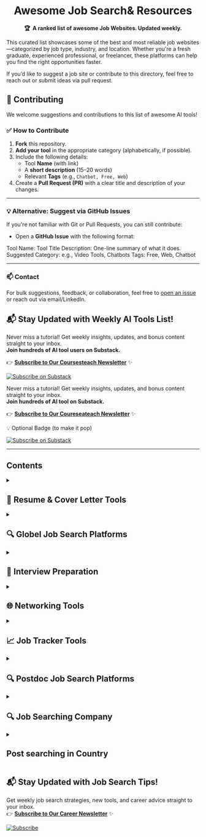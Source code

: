 <!-- markdownlint-disable -->
<h1 align="center">
    Awesome Job Search& Resources
    <br>
</h1>

<p align="center">
    <strong>🏆&nbsp; A ranked list of awesome Job Websites. Updated weekly.</strong>
</p>

This curated list showcases some of the best and most reliable job websites—categorized by job type, industry, and location. Whether you're a fresh graduate, experienced professional, or freelancer, these platforms can help you find the right opportunities faster.  

If you’d like to suggest a job site or contribute to this directory, feel free to reach out or submit ideas via pull request.


## 🤝 Contributing

We welcome suggestions and contributions to this list of awesome AI tools!

### ✅ How to Contribute

1. **Fork** this repository.
2. **Add your tool** in the appropriate category (alphabetically, if possible).
3. Include the following details:
   - Tool **Name** (with link)
   - A **short description** (15–20 words)
   - Relevant **Tags** (e.g., `Chatbot, Free, Web`)
4. Create a **Pull Request (PR)** with a clear title and description of your changes.

---

### 💡 Alternative: Suggest via GitHub Issues

If you're not familiar with Git or Pull Requests, you can still contribute:

- Open a **GitHub Issue** with the following format:

Tool Name: Tool Title
Description: One-line summary of what it does.
Suggested Category: e.g., Video Tools, Chatbots
Tags: Free, Web, Chatbot

---

### 📫 Contact

For bulk suggestions, feedback, or collaboration, feel free to [open an issue](https://github.com/your-repo/issues) or reach out via email/LinkedIn.





## 📬 Stay Updated with Weekly AI Tools List!

Never miss a tutorial! Get weekly insights, updates, and bonus content straight to your inbox.  
**Join hundreds of AI tool users on Substack.**

👉 [**Subscribe to Our Coursesteach Newsletter**](https://substack.com/@coursesteach) ✨

[![Subscribe on Substack](https://img.shields.io/badge/Subscribe-Substack-orange?style=for-the-badge&logo=substack)](https://substack.com/@coursesteach)

Never miss a tutorial! Get weekly insights, updates, and bonus content straight to your inbox.  
**Join hundreds of AI tool on Substack.**

👉 [**Subscribe to Our Coureseateach Newsletter**](https://substack.com/@coursesteach) ✨

💡 Optional Badge (to make it pop)

[![Subscribe on Substack](https://img.shields.io/badge/Subscribe-Substack-orange?style=for-the-badge&logo=substack)](https://substack.com/@coursesteach)

</p>

---


## Contents

<details> 
<summary> <h2>📄 Resume & Cover Letter Tools </h2> </summary>

| Title/Link | Description | Tags |
|---|---|---|
| [**Kickresume**](https://www.kickresume.com/) | AI-powered resume builder with templates. | Resume, AI, Free/Paid |
| [**ResumeWorded**](https://resumeworded.com/) | Improves your resume with AI suggestions. | Resume, AI, Free Tier |
| [**Canva Resume Builder**](https://www.canva.com/resumes/) | Professional resume templates. | Resume, Design, Free |
| [**CoverDoc.ai**](https://coverdoc.ai/) | Generates personalized cover letters. | Cover Letter, AI, Free |
</details>

<details> 
<summary> <h2>🔍 Globel Job Search Platforms </h2> </summary>

| Title/Link | Description | Tags |
|---|---|---|
| [**LinkedIn Jobs**](https://www.linkedin.com/jobs/) | Largest professional job board. | Jobs, Networking, Free |
| [**Indeed**](https://www.indeed.com/) | Comprehensive job search engine. | Jobs, Aggregator, Free |
| [**AngelList**](https://angel.co/jobs) | Startup job opportunities. | Jobs, Startups, Free |
| [**RemoteOK**](https://remoteok.com/) | Remote job listings. | Jobs, Remote, Free |
</details>

<details> 
<summary> <h2>💼 Interview Preparation </h2> </summary>

| Title/Link | Description | Tags |
|---|---|---|
| [**Pramp**](https://www.pramp.com/) | Free mock technical interviews. | Interview, Tech, Free |
| [**Interviewing.io**](https://interviewing.io/) | Anonymous technical interview practice. | Interview, Tech, Free Tier |
| [**Big Interview**](https://www.biginterview.com/) | AI-powered interview coaching. | Interview, AI, Paid |
</details>

<details> 
<summary> <h2>🌐 Networking Tools </h2> </summary>

| Title/Link | Description | Tags |
|---|---|---|
| [**LinkedIn**](https://www.linkedin.com/) | Essential professional networking. | Networking, Free |
| [**Shapr**](https://www.shapr.com/) | Networking app for professionals. | Networking, Free |
| [**Lunchclub**](https://lunchclub.com/) | AI-matched professional meetings. | Networking, AI, Free |
</details>

<details> 
<summary> <h2>📈 Job Tracker Tools </h2> </summary>

| Title/Link | Description | Tags |
|---|---|---|
| [**Huntr**](https://huntr.co/) | Visual job application tracker. | Organization, Free |
| [**Teal**](https://www.tealhq.com/) | All-in-one job search manager. | Organization, Free |
| [**JibberJobber**](https://www.jibberjobber.com/) | Career management CRM. | Organization, Free Tier |
</details>

<details> 
<summary> <h2>🔍 Postdoc Job Search Platforms </h2> </summary>

| Title/Link | Description | Tags |
|---|---|---|
| [**LinkedIn Jobs**](https://www.linkedin.com/jobs/) | Largest professional job board. | Jobs, Networking, Free |
| [**Indeed**](https://www.indeed.com/) | Comprehensive job search engine. | Jobs, Aggregator, Free |
| [**AngelList**](https://angel.co/jobs) | Startup job opportunities. | Jobs, Startups, Free |
| [**RemoteOK**](https://remoteok.com/) | Remote job listings. | Jobs, Remote, Free |
</details>

<details> 
<summary> <h2>🔍  Job Searching Company </h2> </summary>

| Title/Link | Description | Tags |Country|Feedback|
|---|---|---|---|---|
| [**Codeaza**](https://codeaza.notion.site/1fc1e0fd9cc581d0aa3ce6931996a157) | Largest professional job board. | Jobs, AI,others |Pakistan|

</details>

<details> 
<summary> <h2>Post searching in Country</h2> </summary>

## 📚-**UK**
 
| Topic Name/Tutorial  | Video | Video |collaboration doc|
|---|---|---|----|
|[**✅1- Introduction to Artificial Intelligence (AI)-g⭐️**](https://substack.com/home/post/p-155594915)| [1](https://drive.google.com/file/d/1JyDUmJ9U6mUlCvwBvC6crxVpdxbup9iH/view?usp=sharing)[-2](https://www.youtube.com/watch?v=sVsF_Ne_J6c&list=PLRKtJ4IpxJpDxl0NTvNYQWKCYzHNuy2xG&index=10)[-2](https://drive.google.com/file/d/1qjYtkM8z5qrnFGSCSW_AraOU2Vgr1YXw/view?usp=sharing) | Content 3 |[Link](https://docs.google.com/document/d/1IjiHsh8Q9ldiCMEkEJqfpArfRm_sPAy-N9pNmnSHASY/edit?usp=sharing)|

</details>

## 📬 Stay Updated with Job Search Tips!

Get weekly job search strategies, new tools, and career advice straight to your inbox.  
👉 [**Subscribe to Our Career Newsletter**](https://example.com/newsletter) ✨

[![Subscribe](https://img.shields.io/badge/Subscribe-Newsletter-blue?style=for-the-badge)](https://example.com/newsletter)

